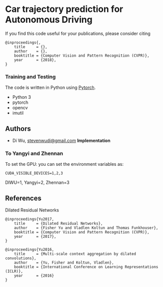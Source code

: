 # Car trajectory prediction for Autonomous Driving

If you find this code useful for your publications, please consider citing

```
@inproceedings{,
    title     = {},
    author    = {},
    booktitle = {Computer Vision and Pattern Recognition (CVPR)},
    year      = {2018},
}

```

### Training and Testing

The code is written in Python using [Pytorch](https://github.com/pytorch/pytorch).
* Python 3
* pytorch
* opencv
* imutil


## Authors

- Di Wu, stevenwudi@gmail.com
**Implementation**

### To Yangyi and Zhennan
To set the GPU: you can set the environment variables as:
```
CUDA_VISIBLE_DEVICES=1,2,3
```
DIWU=1, Yangyi=2, Zhennan=3


## References

Dilated Residual Networks
```
@inproceedings{Yu2017,
    title     = {Dilated Residual Networks},
    author    = {Fisher Yu and Vladlen Koltun and Thomas Funkhouser},
    booktitle = {Computer Vision and Pattern Recognition (CVPR)},
    year      = {2017},
}

@inproceedings{Yu2016,
    title     = {Multi-scale context aggregation by dilated convolutions},
    author    = {Yu, Fisher and Koltun, Vladlen},
    booktitle = {International Conference on Learning Representations (ICLR)},
    year      = {2016}
}
```